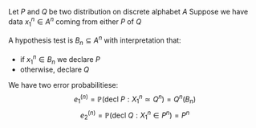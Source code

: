 Let $P$ and $Q$ be two distribution on discrete alphabet $A$
Suppose we have data $x_{1}^{n}\in A^{n}$ coming from either $P$ of $Q$

A hypothesis test is $B_{n}\subseteq A^{n}$ with interpretation that:
- if $x_{1}^{n}\in B_{n}$ we declare $P$
- otherwise, declare $Q$

We have two error probabilitiese:
$$
e_{1}^{(n)} = \mathbb{P}(\text{decl }P : X_{1}^{n}\simeq Q^{n})=Q^{n}(B_{n})
$$
$$
e_{2}^{(n)} = \mathbb{P}(\text{decl }Q : X_{1}^{n}\in P^{n}) = P^{n}
$$
